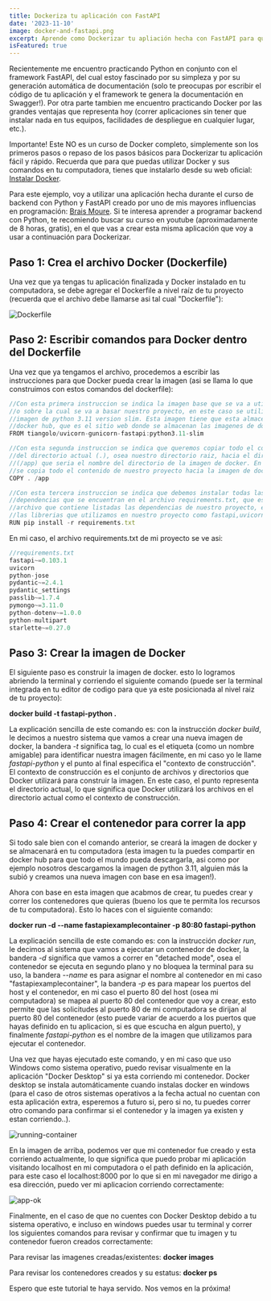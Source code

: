 ```yaml
---
title: Dockeriza tu aplicación con FastAPI
date: '2023-11-10'
image: docker-and-fastapi.png
excerpt: Aprende como Dockerizar tu apliación hecha con FastAPI para que puedas correrla o desplegarla en cualquier lugar sin problema.
isFeatured: true
---
```


Recientemente me encuentro practicando Python en conjunto con el framework FastAPI, del cual estoy fascinado por su simpleza y por su generación automática de documentación (solo te preocupas por escribir el código de tu aplicación y el framework te genera la documentación en Swagger!). Por otra parte tambien me encuentro practicando Docker por las grandes ventajas que representa hoy (correr aplicaciones sin tener que instalar nada en tus equipos, facilidades de despliegue en cualquier lugar, etc.).

Importante! Este NO es un curso de Docker completo, simplemente son los primeros pasos o repaso de los pasos básicos para Dockerizar tu aplicación fácil y rápido. Recuerda que para que puedas utilizar Docker y sus comandos en tu computadora, tienes que instalarlo desde su web oficial: [Instalar Docker](https://docs.docker.com/get-docker/).

Para este ejemplo, voy a utilizar una aplicación hecha durante el curso de backend con Python y FastAPI creado por uno de mis mayores influencias en programación: [Brais Moure](https://mouredev.com/). Si te interesa aprender a programar backend con Python, te recomiendo buscar su curso en youtube (aproximadamente de 8 horas, gratis), en el que vas a crear esta misma aplicación que voy a usar a continuación para Dockerizar.

## Paso 1: Crea el archivo Docker (Dockerfile)

Una vez que ya tengas tu aplicación finalizada y Docker instalado en tu computadora, se debe agregar el Dockerfile a nivel raíz de tu proyecto (recuerda que el archivo debe llamarse asi tal cual "Dockerfile"):

![Dockerfile](Dockerfile.png)

## Paso 2: Escribir comandos para Docker dentro del Dockerfile

Una vez que ya tengamos el archivo, procedemos a escribir las instrucciones para que Docker pueda crear la imagen (asi se llama lo que construimos con estos comandos del dockerfile):

```js
//Con esta primera instruccion se indica la imagen base que se va a utilizar
//o sobre la cual se va a basar nuestro proyecto, en este caso se utiliza la
//imagen de python 3.11 version slim. Esta imagen tiene que esta almacenada en
//docker hub, que es el sitio web donde se almacenan las imagenes de docker.
FROM tiangolo/uvicorn-gunicorn-fastapi:python3.11-slim

//Con esta segunda instruccion se indica que queremos copiar todo el contenido
//del directorio actual (.), osea nuestro directorio raiz, hacia el directorio
//(/app) que seria el nombre del directorio de la imagen de docker. En resumen,
//se copia todo el contenido de nuestro proyecto hacia la imagen de docker.
COPY . /app

//Con esta tercera instruccion se indica que debemos instalar todas las
//dependencias que se encuentran en el archivo requirements.txt, que es el
//archivo que contiene listadas las dependencias de nuestro proyecto, es decir
//las librerias que utilizamos en nuestro proyecto como fastapi,uvicorn,etc.
RUN pip install -r requirements.txt
```

En mi caso, el archivo requirements.txt de mi proyecto se ve asi:

```js
//requirements.txt
fastapi~=0.103.1
uvicorn
python-jose
pydantic~=2.4.1
pydantic_settings
passlib~=1.7.4
pymongo~=3.11.0
python-dotenv~=1.0.0
python-multipart
starlette~=0.27.0
```

## Paso 3: Crear la imagen de Docker

El siguiente paso es construir la imagen de docker. esto lo logramos abriendo la terminal y corriendo el siguiente comando (puede ser la terminal integrada en tu editor de codigo para que ya este posicionada al nivel raiz de tu proyecto):

**docker build -t fastapi-python .**

La explicación sencilla de este comando es: con la instrucción *docker build*, le decimos a nuestro sistema que vamos a crear una nueva imagen de docker, la bandera *-t* significa tag, lo cual es el etiqueta (como un nombre amigable) para identificar nuestra imagen fácilmente, en mi caso yo le llame *fastapi-python* y el punto al final especifica el "contexto de construcción". El contexto de construcción es el conjunto de archivos y directorios que Docker utilizará para construir la imagen. En este caso, el punto representa el directorio actual, lo que significa que Docker utilizará los archivos en el directorio actual como el contexto de construcción.

## Paso 4: Crear el contenedor para correr la app

Si todo sale bien con el comando anterior, se creará la imagen de docker y se almacenará en tu computadora (esta imagen tu la puedes compartir en docker hub para que todo el mundo pueda descargarla, asi como por ejemplo nosotros descargamos la imagen de python 3.11, alguien más la subió y creamos una nueva imagen con base en esa imagen!).

Ahora con base en esta imagen que acabmos de crear, tu puedes crear y correr los contenedores que quieras (bueno los que te permita los recursos de tu computadora). Esto lo haces con el siguiente comando:

**docker run -d --name fastapiexamplecontainer -p 80:80 fastapi-python**

La explicación sencilla de este comando es: con la instrucción *docker run*, le decimos al sistema que vamos a ejecutar un contenedor de docker, la bandera *-d* significa que vamos a correr en "detached mode", osea el contenedor se ejecuta en segundo plano y no bloquea la terminal para su uso, la bandera *--name* es para asignar el nombre al contenedor en mi caso "fastapiexamplecontainer", la bandera *-p* es para mapear los puertos del host y el contenedor, en mi caso el puerto 80 del host (osea mi computadora) se mapea al puerto 80 del contenedor que voy a crear, esto permite que las solicitudes al puerto 80 de mi computadora se dirijan al puerto 80 del contenedor (esto puede variar de acuerdo a los puertos que hayas definido en tu aplicacion, si es que escucha en algun puerto), y finalmente *fastapi-python* es el nombre de la imagen que utilizamos para ejecutar el contenedor.

Una vez que hayas ejecutado este comando, y en mi caso que uso Windows como sistema operativo, puedo revisar visualmente en la aplicación "Docker Desktop" si ya esta corriendo mi contenedor. Docker desktop se instala automáticamente cuando instalas docker en windows (para el caso de otros sistemas operativos a la fecha actual no cuentan con esta aplicación extra, esperemos a futuro si, pero si no, tu puedes correr otro comando para confirmar si el contenedor y la imagen ya existen y estan corriendo..).

![running-container](container-running.png)

En la imagen de arriba, podemos ver que mi contenedor fue creado y esta corriendo actualmente, lo que significa que puedo probar mi aplicación visitando localhost en mi computadora o el path definido en la aplicación, para este caso el localhost:8000 por lo que si en mi navegador me dirigo a esa dirección, puedo ver mi aplicacion corriendo correctamente:

![app-ok](app-ok.png)

Finalmente, en el caso de que no cuentes con Docker Desktop debido a tu sistema operativo, e incluso en windows puedes usar tu terminal y correr los siguientes comandos para revisar y confirmar que tu imagen y tu contenedor fueron creados correctamente:

Para revisar las imagenes creadas/existentes: **docker images**

Para revisar los contenedores creados y su estatus: **docker ps**

Espero que este tutorial te haya servido. Nos vemos en la próxima!
